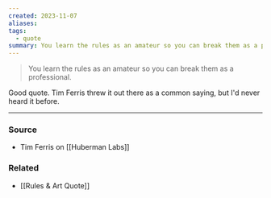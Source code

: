 ```yaml
---
created: 2023-11-07
aliases: 
tags:
  - quote
summary: You learn the rules as an amateur so you can break them as a professional.
---
```

> You learn the rules as an amateur so you can break them as a professional.

Good quote. Tim Ferris threw it out there as a common saying, but I'd never heard it before. 

****
### Source
- Tim Ferris on [[Huberman Labs]]

### Related
- [[Rules & Art Quote]]